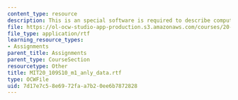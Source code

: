 ```yaml
---
content_type: resource
description: This is an special software is required to describe computational analysis.
file: https://ol-ocw-studio-app-production.s3.amazonaws.com/courses/20-109-laboratory-fundamentals-in-biological-engineering-spring-2010/7d17e7c58e6972faa7b20ee6b7872828_MIT20_109S10_m1_anly_data.rtf
file_type: application/rtf
learning_resource_types:
- Assignments
parent_title: Assignments
parent_type: CourseSection
resourcetype: Other
title: MIT20_109S10_m1_anly_data.rtf
type: OCWFile
uid: 7d17e7c5-8e69-72fa-a7b2-0ee6b7872828
---
```


